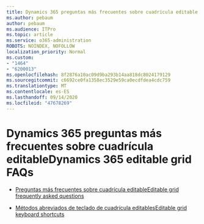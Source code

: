 ```yaml
---
title: Dynamics 365 preguntas más frecuentes sobre cuadrícula editable
ms.author: pebaum
author: pebaum
ms.audience: ITPro
ms.topic: article
ms.service: o365-administration
ROBOTS: NOINDEX, NOFOLLOW
localization_priority: Normal
ms.custom:
- "1464"
- "6200013"
ms.openlocfilehash: 8f2876a10ac09d9ba293b14aa818dc8024179129
ms.sourcegitcommit: c6692ce0fa1358ec3529e59ca0ecdfdea4cdc759
ms.translationtype: MT
ms.contentlocale: es-ES
ms.lasthandoff: 09/14/2020
ms.locfileid: "47678269"
---
```

# <a name="dynamics-365-editable-grid-faqs"></a><span data-ttu-id="a651f-102">Dynamics 365 preguntas más frecuentes sobre cuadrícula editable</span><span class="sxs-lookup"><span data-stu-id="a651f-102">Dynamics 365 editable grid FAQs</span></span>

* [<span data-ttu-id="a651f-103">Preguntas más frecuentes sobre cuadrícula editable</span><span class="sxs-lookup"><span data-stu-id="a651f-103">Editable grid frequently asked questions</span></span>](https://docs.microsoft.com/dynamics365/customer-engagement/customize/make-grids-lists-editable-custom-control#frequently-asked-questions-faqs)

* [<span data-ttu-id="a651f-104">Métodos abreviados de teclado de cuadrícula editables</span><span class="sxs-lookup"><span data-stu-id="a651f-104">Editable grid keyboard shortcuts</span></span>](https://docs.microsoft.com/dynamics365/customer-engagement/basics/keyboard-shortcuts#editable-grids-views)

